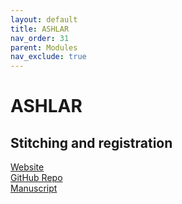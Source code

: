 ```yaml
---
layout: default
title: ASHLAR
nav_order: 31
parent: Modules
nav_exclude: true
---
```


# ASHLAR 
## Stitching and registration

[Website](https://labsyspharm.github.io/ashlar)  
[GitHub Repo](https://github.com/labsyspharm/ashlar)  
[Manuscript](https://doi.org/10.1101/2021.04.20.440625)  
